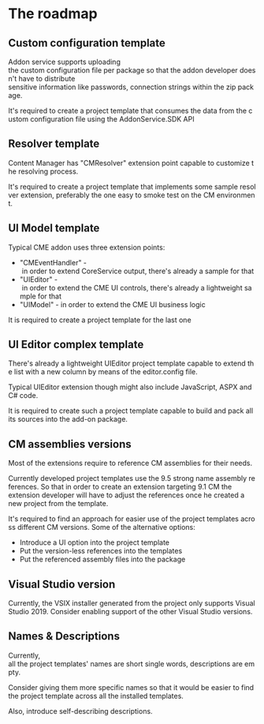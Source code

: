 # The roadmap

## Custom configuration template
Addon service supports uploading the custom configuration file per package so that the addon developer doesn't have to distribute sensitive information like passwords, connection strings within the zip package.

It's required to create a project template that consumes the data from the custom configuration file using the AddonService.SDK API
## Resolver template
Content Manager has "CMResolver" extension point capable to customize the resolving process.

It's required to create a project template that implements some sample resolver extension, preferably the one easy to smoke test on the CM environment.
## UI Model template
Typical CME addon uses three extension points: 
* "CMEventHandler" - in order to extend CoreService output, there's already a sample for that
* "UIEditor" - in order to extend the CME UI controls, there's already a lightweight sample for that
* "UIModel" - in order to extend the CME UI business logic

It is required to create a project template for the last one
## UI Editor complex template
There's already a lightweight UIEditor project template capable to extend the list with a new column by means of the editor.config file. 

Typical UIEditor extension though might also include JavaScript, ASPX and C# code.

It is required to create such a project template capable to build and pack all its sources into the add-on package.
## CM assemblies versions
Most of the extensions require to reference CM assemblies for their needs. 

Currently developed project templates use the 9.5 strong name assembly references. 
So that in order to create an extension targeting 9.1 CM the extension developer will have to adjust the references once he created a new project from the template.

It's required to find an approach for easier use of the project templates across different CM versions. Some of the alternative  options:
* Introduce a UI option into the project template
* Put the version-less references into the templates
* Put the referenced assembly files into the package
## Visual Studio version
Currently, the VSIX installer generated from the project only supports Visual Studio 2019. Consider enabling support of the other Visual Studio versions.
## Names & Descriptions
Currently, all the project templates' names are short single words, descriptions are empty.

Consider giving them more specific names so that it would be easier to find the project template across all the installed templates. 

Also, introduce self-describing descriptions.